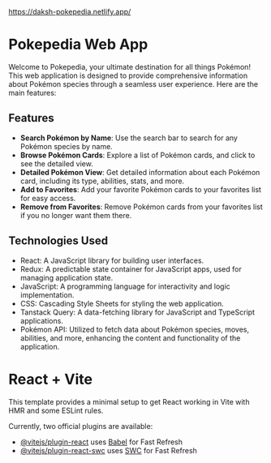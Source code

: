 https://daksh-pokepedia.netlify.app/

# Pokepedia Web App

Welcome to Pokepedia, your ultimate destination for all things Pokémon! This web application is designed to provide comprehensive information about Pokémon species through a seamless user experience. Here are the main features:

## Features

- **Search Pokémon by Name**: Use the search bar to search for any Pokémon species by name.
- **Browse Pokémon Cards**: Explore a list of Pokémon cards, and click to see the detailed view.
- **Detailed Pokémon View**: Get detailed information about each Pokémon card, including its type, abilities, stats, and more.
- **Add to Favorites**: Add your favorite Pokémon cards to your favorites list for easy access.
- **Remove from Favorites**: Remove Pokémon cards from your favorites list if you no longer want them there.

## Technologies Used

- React: A JavaScript library for building user interfaces.
- Redux: A predictable state container for JavaScript apps, used for managing application state.
- JavaScript: A programming language for interactivity and logic implementation.
- CSS: Cascading Style Sheets for styling the web application.
- Tanstack Query: A data-fetching library for JavaScript and TypeScript applications.
- Pokémon API: Utilized to fetch data about Pokémon species, moves, abilities, and more, enhancing the content and functionality of the application.

# React + Vite

This template provides a minimal setup to get React working in Vite with HMR and some ESLint rules.

Currently, two official plugins are available:

- [@vitejs/plugin-react](https://github.com/vitejs/vite-plugin-react/blob/main/packages/plugin-react/README.md) uses [Babel](https://babeljs.io/) for Fast Refresh
- [@vitejs/plugin-react-swc](https://github.com/vitejs/vite-plugin-react-swc) uses [SWC](https://swc.rs/) for Fast Refresh
